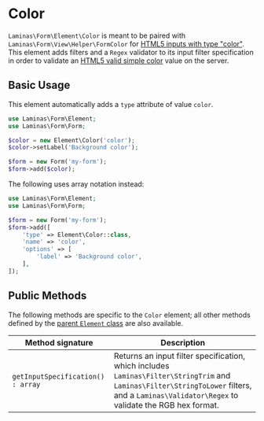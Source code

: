 # Color

`Laminas\Form\Element\Color` is meant to be paired with
`Laminas\Form\View\Helper\FormColor` for [HTML5 inputs with type "color"](http://www.whatwg.org/specs/web-apps/current-work/multipage/states-of-the-type-attribute.html#color-state-%28type=color%29).
This element adds filters and a `Regex` validator to its input filter
specification in order to validate an [HTML5 valid simple color](http://www.whatwg.org/specs/web-apps/current-work/multipage/common-microsyntaxes.html#valid-simple-color)
value on the server.

## Basic Usage

This element automatically adds a `type` attribute of value `color`.

```php
use Laminas\Form\Element;
use Laminas\Form\Form;

$color = new Element\Color('color');
$color->setLabel('Background color');

$form = new Form('my-form');
$form->add($color);
```

The following uses array notation instead:

```php
use Laminas\Form\Element;
use Laminas\Form\Form;

$form = new Form('my-form');
$form->add([
	'type' => Element\Color::class,
	'name' => 'color',
	'options' => [
		'label' => 'Background color',
	],
]);
```

## Public Methods

The following methods are specific to the `Color` element; all other methods
defined by the [parent `Element` class](element.md#public-methods) are also
available.

Method signature                  | Description
--------------------------------- | -----------
`getInputSpecification() : array` | Returns an input filter specification, which includes `Laminas\Filter\StringTrim` and `Laminas\Filter\StringToLower` filters, and a `Laminas\Validator\Regex` to validate the RGB hex format.
